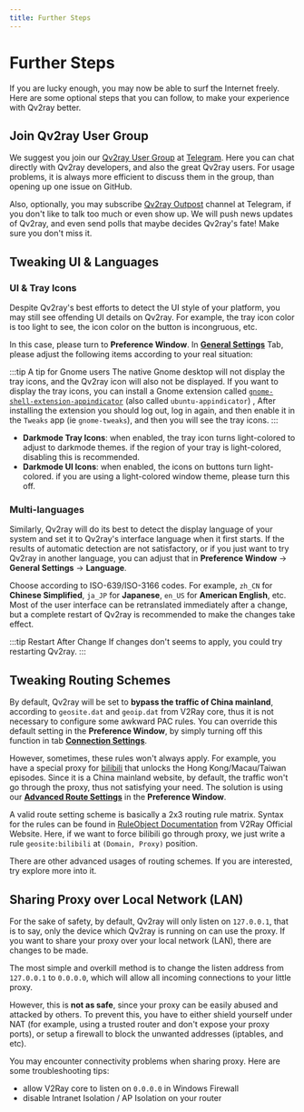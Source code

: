 ```yaml
---
title: Further Steps
---
```


# Further Steps

If you are lucky enough, you may now be able to surf the Internet freely. Here are some optional steps that you can follow, to make your experience with Qv2ray better.

## Join Qv2ray User Group

We suggest you join our [Qv2ray User Group](https://t.me/qv2ray) at [Telegram](https://telegram.org/). Here you can chat directly with Qv2ray developers, and also the great Qv2ray users. For usage problems, it is always more efficient to discuss them in the group, than opening up one issue on GitHub.

Also, optionally, you may subscribe [Qv2ray Outpost](https://t.me/qv2ray_outpost) channel at Telegram, if you don't like to talk too much or even show up. We will push news updates of Qv2ray, and even send polls that maybe decides Qv2ray's fate! Make sure you don't miss it.

## Tweaking UI & Languages

### UI & Tray Icons

Despite Qv2ray's best efforts to detect the UI style of your platform, you may still see offending UI details on Qv2ray. For example, the tray icon color is too light to see, the icon color on the button is incongruous, etc.

In this case, please turn to **Preference Window**. In **[General Settings](qv2ray://open/preference/general)** Tab, please adjust the following items according to your real situation:

:::tip A tip for Gnome users
The native Gnome desktop will not display the tray icons, and the Qv2ray icon will also not be displayed. If you want to display the tray icons, you can install a Gnome extension called [`gnome-shell-extension-appindicator`](https://github.com/ubuntu/gnome-shell-extension-appindicator) (also called `ubuntu-appindicator`) , After installing the extension you should log out, log in again, and then enable it in the `Tweaks` app (ie `gnome-tweaks`), and then you will see the tray icons.
:::

* **Darkmode Tray Icons**: when enabled, the tray icon turns light-colored to adjust to darkmode themes. if the region of your tray is light-colored, disabling this is recommended.
* **Darkmode UI Icons**: when enabled, the icons on buttons turn light-colored. if you are using a light-colored window theme, please turn this off.

### Multi-languages

Similarly, Qv2ray will do its best to detect the display language of your system and set it to Qv2ray's interface language when it first starts. If the results of automatic detection are not satisfactory, or if you just want to try Qv2ray in another language, you can adjust that in **Preference Window** -> **General Settings** -> **Language**.

Choose according to ISO-639/ISO-3166 codes. For example, `zh_CN` for **Chinese Simplified**, `ja_JP` for **Japanese**, `en_US` for **American English**, etc. Most of the user interface can be retranslated immediately after a change, but a complete restart of Qv2ray is recommended to make the changes take effect.

:::tip Restart After Change
If changes don't seems to apply, you could try restarting Qv2ray.
:::

## Tweaking Routing Schemes

By default, Qv2ray will be set to **bypass the traffic of China mainland**, according to `geosite.dat` and `geoip.dat` from V2Ray core, thus it is not necessary to configure some awkward PAC rules. You can override this default setting in the **Preference Window**, by simply turning off this function in tab **[Connection Settings](qv2ray://open/preference/connection)**.

However, sometimes, these rules won't always apply. For example, you have a special proxy for [bilibili](https://bilibili.com/) that unlocks the Hong Kong/Macau/Taiwan episodes. Since it is a China mainland website, by default, the traffic won't go through the proxy, thus not satisfying your need. The solution is using our **[Advanced Route Settings](qv2ray://open/preference/route)** in the **Preference Window**.

A valid route setting scheme is basically a 2x3 routing rule matrix. Syntax for the rules can be found in [RuleObject Documentation](https://www.v2fly.org/config/routing.html#routingobject) from V2Ray Official Website. Here, if we want to force bilibili go through proxy, we just write a rule `geosite:bilibili` at `(Domain, Proxy)` position.

There are other advanced usages of routing schemes. If you are interested, try explore more into it.

## Sharing Proxy over Local Network (LAN)

For the sake of safety, by default, Qv2ray will only listen on `127.0.0.1`, that is to say, only the device which Qv2ray is running on can use the proxy. If you want to share your proxy over your local network (LAN), there are changes to be made.

The most simple and overkill method is to change the listen address from `127.0.0.1` to `0.0.0.0`, which will allow all incoming connections to your little proxy.

However, this is **not as safe**, since your proxy can be easily abused and attacked by others. To prevent this, you have to either shield yourself under NAT (for example, using a trusted router and don't expose your proxy ports), or setup a firewall to block the unwanted addresses (iptables, and etc).

You may encounter connectivity problems when sharing proxy. Here are some troubleshooting tips:

- allow V2Ray core to listen on `0.0.0.0` in Windows Firewall
- disable Intranet Isolation / AP Isolation on your router

